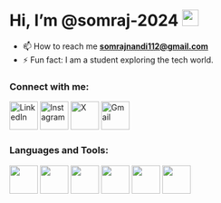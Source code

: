 <h1 align:"center"> Hi, I’m @somraj-2024 <img src="https://github.com/piyushP7pravin/piyushP7pravin/blob/master/Hi.gif" width="29px"> </h1>


- 📫 How to reach me **somrajnandi112@gmail.com**
- ⚡ Fun fact: I am a student exploring the tech world.
<h3 align:"left">Connect with me:</h3>
<p align:"left">
<a href:"www.linkedin.com/in/somraj-nandi-011817323" target="blank"><img src ="https://upload.wikimedia.org/wikipedia/commons/c/ca/LinkedIn_logo_initials.png" alt="LinkedIn" width="50"></a>
<a href:"https://www.instagram.com/somrajnandi" target="blank"><img src ="https://upload.wikimedia.org/wikipedia/commons/thumb/9/95/Instagram_logo_2022.svg/1920px-Instagram_logo_2022.svg.png" alt="Instagram" width="50"></a>
<a href:"https://x.com/somraj_nandi" target="blank"><img src ="https://img.freepik.com/free-vector/new-2023-twitter-logo-x-icon-design_1017-45418.jpg?t=st=1732195389~exp=1732198989~hmac=94b8cb1b9d8dc83b7881920433525d6b7726b21ef9a14dc75d9ece69bad3a3da&w=1380" alt="X" width="50"></a>
<a href:"https://mail.google.com/" target="blank"><img src ="https://cdn.worldvectorlogo.com/logos/official-gmail-icon-2020-.svg" alt="Gmail" width="50"></a>
</p>
<h3 align="left">Languages and Tools:</h3>
<p align="left">
  <a href="https://www.python.org/" target="_blank"><img height="50" src="https://www.vectorlogo.zone/logos/python/python-ar21.svg"></a>
  <a href="https://en.wikipedia.org/wiki/HTML5" target="_blank"><img height="50" src="https://cdn.worldvectorlogo.com/logos/html-1.svg"></a>
  <a href="https://en.wikipedia.org/wiki/CSS" target="_blank"><img height="50" src="https://cdn.worldvectorlogo.com/logos/css-3.svg"></a>
  <a href="https://simple.wikipedia.org/wiki/JavaScript" target="_blank"><img height="50" src="https://www.vectorlogo.zone/logos/javascript/javascript-icon.svg"></a> 
  <a href="https://git-scm.com/" target="_blank"><img height="50" src="https://www.vectorlogo.zone/logos/git-scm/git-scm-ar21.svg"></a>
  <a href="https://www.figma.com/" target="_blank"><img height="50" src="https://cdn.worldvectorlogo.com/logos/figma-icon.svg"></a> 
  
</p>
<!---
somraj-2024/somraj-2024 is a ✨ special ✨ repository because its `README.md` (this file) appears on your GitHub profile.
You can click the Preview link to take a look at your changes.
--->
